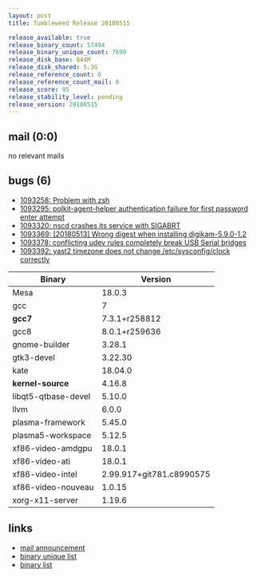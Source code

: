 ```yaml
---
layout: post
title: Tumbleweed Release 20180515

release_available: true
release_binary_count: 57494
release_binary_unique_count: 7699
release_disk_base: 844M
release_disk_shared: 5.3G
release_reference_count: 6
release_reference_count_mail: 0
release_score: 95
release_stability_level: pending
release_version: 20180515
---
```


## mail (0:0)

no relevant mails

## bugs (6)

<!--more-->

- [1093258: Problem with zsh](https://bugzilla.opensuse.org/show_bug.cgi?id=1093258)
- [1093295: polkit-agent-helper authentication failure for first password enter attempt](https://bugzilla.opensuse.org/show_bug.cgi?id=1093295)
- [1093320: nscd crashes its service with SIGABRT](https://bugzilla.opensuse.org/show_bug.cgi?id=1093320)
- [1093369: [20180513] Wrong digest when installing digikam-5.9.0-1.2](https://bugzilla.opensuse.org/show_bug.cgi?id=1093369)
- [1093378: conflicting udev rules completely break USB Serial bridges](https://bugzilla.opensuse.org/show_bug.cgi?id=1093378)
- [1093392: yast2 timezone does not change /etc/sysconfig/clock correctly](https://bugzilla.opensuse.org/show_bug.cgi?id=1093392)

Binary | Version
--- | ---
Mesa | 18.0.3
gcc | 7
**gcc7** | 7.3.1+r258812
gcc8 | 8.0.1+r259636
gnome-builder | 3.28.1
gtk3-devel | 3.22.30
kate | 18.04.0
**kernel-source** | 4.16.8
libqt5-qtbase-devel | 5.10.0
llvm | 6.0.0
plasma-framework | 5.45.0
plasma5-workspace | 5.12.5
xf86-video-amdgpu | 18.0.1
xf86-video-ati | 18.0.1
xf86-video-intel | 2.99.917+git781.c8990575
xf86-video-nouveau | 1.0.15
xorg-x11-server | 1.19.6

## links

- [mail announcement](https://lists.opensuse.org/opensuse-factory/2018-05/msg00190.html)
- [binary unique list](http://download.tumbleweed.boombatower.com/20180515/rpm.unique.list)
- [binary list](http://download.tumbleweed.boombatower.com/20180515/rpm.list)
